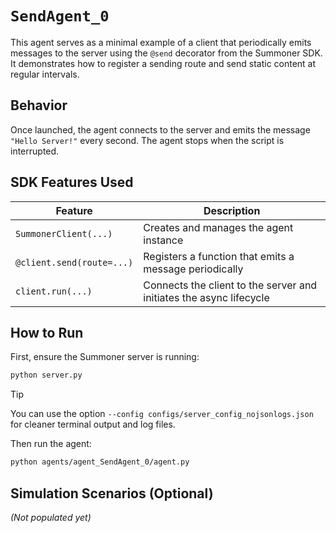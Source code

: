 # `SendAgent_0`

This agent serves as a minimal example of a client that periodically emits messages to the server using the `@send` decorator from the Summoner SDK. It demonstrates how to register a sending route and send static content at regular intervals.

## Behavior

Once launched, the agent connects to the server and emits the message `"Hello Server!"` every second. The agent stops when the script is interrupted.


## SDK Features Used

| Feature                         | Description                                                      |
|---------------------------------|------------------------------------------------------------------|
| `SummonerClient(...)`           | Creates and manages the agent instance                           |
| `@client.send(route=...)`       | Registers a function that emits a message periodically           |
| `client.run(...)`               | Connects the client to the server and initiates the async lifecycle |


## How to Run

First, ensure the Summoner server is running:

```bash
python server.py
```

> [!TIP]
> You can use the option `--config configs/server_config_nojsonlogs.json` for cleaner terminal output and log files.

Then run the agent:

```bash
python agents/agent_SendAgent_0/agent.py
```

## Simulation Scenarios (Optional)

*(Not populated yet)*

